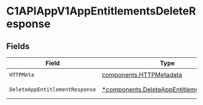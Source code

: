 # C1APIAppV1AppEntitlementsDeleteResponse


## Fields

| Field                                                                                               | Type                                                                                                | Required                                                                                            | Description                                                                                         |
| --------------------------------------------------------------------------------------------------- | --------------------------------------------------------------------------------------------------- | --------------------------------------------------------------------------------------------------- | --------------------------------------------------------------------------------------------------- |
| `HTTPMeta`                                                                                          | [components.HTTPMetadata](../../models/components/httpmetadata.md)                                  | :heavy_check_mark:                                                                                  | N/A                                                                                                 |
| `DeleteAppEntitlementResponse`                                                                      | [*components.DeleteAppEntitlementResponse](../../models/components/deleteappentitlementresponse.md) | :heavy_minus_sign:                                                                                  | Successful response                                                                                 |
